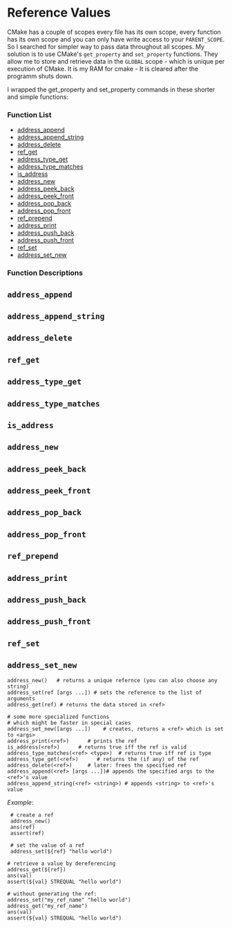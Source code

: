 # Reference Values


CMake has a couple of scopes every file has its own scope, every function has its own scope and you can only have write access to your `PARENT_SCOPE`.  So I searched for  simpler way to pass data throughout all scopes.  My solution is to use CMake's `get_property` and `set_property` functions.  They allow me to store and retrieve data in the `GLOBAL` scope - which is unique per execution of CMake. It is my RAM for cmake - It is cleared after the programm shuts down.

I wrapped the get_property and set_property commands in these shorter and simple functions:


### Function List


* [address_append](#address_append)
* [address_append_string](#address_append_string)
* [address_delete](#address_delete)
* [ref_get](#ref_get)
* [address_type_get](#address_type_get)
* [address_type_matches](#address_type_matches)
* [is_address](#is_address)
* [address_new](#address_new)
* [address_peek_back](#address_peek_back)
* [address_peek_front](#address_peek_front)
* [address_pop_back](#address_pop_back)
* [address_pop_front](#address_pop_front)
* [ref_prepend](#ref_prepend)
* [address_print](#address_print)
* [address_push_back](#address_push_back)
* [address_push_front](#address_push_front)
* [ref_set](#ref_set)
* [address_set_new](#address_set_new)

### Function Descriptions

## <a name="address_append"></a> `address_append`





## <a name="address_append_string"></a> `address_append_string`





## <a name="address_delete"></a> `address_delete`





## <a name="ref_get"></a> `ref_get`





## <a name="address_type_get"></a> `address_type_get`





## <a name="address_type_matches"></a> `address_type_matches`





## <a name="is_address"></a> `is_address`





## <a name="address_new"></a> `address_new`





## <a name="address_peek_back"></a> `address_peek_back`





## <a name="address_peek_front"></a> `address_peek_front`





## <a name="address_pop_back"></a> `address_pop_back`





## <a name="address_pop_front"></a> `address_pop_front`





## <a name="ref_prepend"></a> `ref_prepend`





## <a name="address_print"></a> `address_print`





## <a name="address_push_back"></a> `address_push_back`





## <a name="address_push_front"></a> `address_push_front`





## <a name="ref_set"></a> `ref_set`





## <a name="address_set_new"></a> `address_set_new`









```
address_new()   # returns a unique refernce (you can also choose any string)
address_set(ref [args ...]) # sets the reference to the list of arguments
address_get(ref) # returns the data stored in <ref> 

# some more specialized functions
# which might be faster in special cases
address_set_new([args ...])    # creates, returns a <ref> which is set to <args>
address_print(<ref>)      # prints the ref
is_address(<ref>)      # returns true iff the ref is valid
address_type_matches(<ref> <type>)  # returns true iff ref is type
address_type_get(<ref>)      # returns the (if any) of the ref       
address_delete(<ref>)     # later: frees the specified ref
address_append(<ref> [args ...])# appends the specified args to the <ref>'s value
address_append_string(<ref> <string>) # appends <string> to <ref>'s value
```

*Example*:
```
 # create a ref
 address_new()
 ans(ref)
 assert(ref)
 
 # set the value of a ref
 address_set(${ref} "hello world")

# retrieve a value by dereferencing
address_get(${ref})
ans(val)
assert(${val} STREQUAL "hello world")

# without generating the ref:  
address_set("my_ref_name" "hello world")
address_get("my_ref_name")
ans(val)
assert(${val} STREQUAL "hello world")
```
